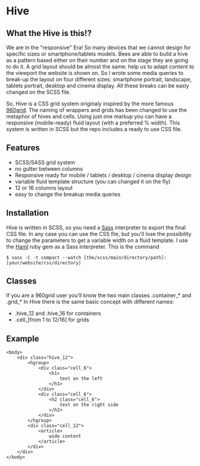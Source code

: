 Hive
====

What the Hive is this!?
-----------------------
We are in the "responsive" Era! So many devices that we cannot design for specific sizes or smartphone/tablets models.
Bees are able to build a hive as a pattern based either on their number and on the stage they are going to do it.
A grid layout should be almost the same: help us to adapt content to the viewport the website is shown on.
So I wrote some media queries to break-up the layout on four different sizes: smartphone portrait, landscape, tablets portrait, desktop and cinema display. All these breaks can be easly changed on the SCSS file.

So, Hive is a CSS grid system originaly inspired by the more famous [960grid](http://960.gs/).
The naming of wrappers and grids has been changed to use the metaphor of hives and cells.
Using just one markup you can have a responsive (mobile-ready) fluid layout (with a preferred % width).
This system is written in SCSS but the repo includes a ready to use CSS file.

Features
--------

* SCSS/SASS grid system
* no gutter between columns
* Responsive ready for mobile / tablets / desktop / cinema display design
* variable fluid template structure (you can changed it on the fly)
* 12 or 16 columns layout
* easy to change the breakup media queries

Installation
------------

Hive is written in SCSS, so you need a [Sass](http://sass-lang.com/) interpreter to export the final CSS file.
In any case you can use the CSS file, but you'll lose the possibility to change the parameters to get a variable width on a fluid template.
I use the [Haml](http://haml-lang.com/) ruby gem as a Sass interpreter. This is the command

    $ sass -C -t compact --watch [the/scss/main/directory/path]:[your/website/css/directory]

Classes
-------

If you are a 960grid user you'll know the two main classes .container_* and .grid_*
In Hive there is the same basic concept with different names:

* .hive_12 and .hive_16 for containers
* .cell_[from 1 to 12/16] for grids

Example
-------

    <body>
        <div class="hive_12">
            <hgroup>
                <div class="cell_6">
                    <h1>
                        text on the left
                    </h1>
                </div>
                <div class="cell_6">
                    <h2 class="cell_6">
                        text on the right side
                    </h2>
                </div>
            </hgroup>
            <div class="cell_12">
                <article>
                    wide content
                </article>
            </div>
        </div>
    </body>
